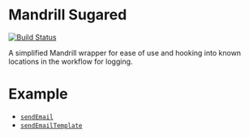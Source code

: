 # Mandrill Sugared

[![Build Status](https://semaphoreci.com/api/v1/projects/771722c0-6cc7-4738-bd88-c56ec1f6c055/488172/badge.svg)](https://semaphoreci.com/calebmorris/mandrill-sugared-2)

A simplified Mandrill wrapper for ease of use and hooking into known locations
 in the workflow for logging.

# Example

- [`sendEmail`](examples/sendEmail.js)
- [`sendEmailTemplate`](examples/sendTemplate.js)
